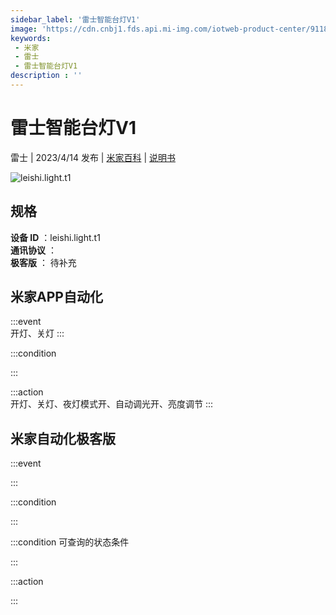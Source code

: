```yaml
---
sidebar_label: '雷士智能台灯V1'
image: 'https://cdn.cnbj1.fds.api.mi-img.com/iotweb-product-center/9118ed256ad8426696edcdea797d66d2_1676951086801.png?GalaxyAccessKeyId=AKVGLQWBOVIRQ3XLEW&Expires=9223372036854775807&Signature=FtlwSi7KrIoXeDUwx06+Y/SDnP0='
keywords: 
 - 米家
 - 雷士
 - 雷士智能台灯V1
description : ''
---
```

# 雷士智能台灯V1

雷士 | 2023/4/14 发布 | [米家百科](https://home.mi.com/webapp/content/baike/product/index.html?model=leishi.light.t1) | [说明书](https://home.mi.com/views/introduction.html?model=leishi.light.t1&region=cn)

![leishi.light.t1](https://cdn.cnbj1.fds.api.mi-img.com/iotweb-product-center/9118ed256ad8426696edcdea797d66d2_1676951086801.png?GalaxyAccessKeyId=AKVGLQWBOVIRQ3XLEW&Expires=9223372036854775807&Signature=FtlwSi7KrIoXeDUwx06+Y/SDnP0=)

## 规格  
> 
**设备 ID** ：leishi.light.t1  
**通讯协议** ：  
**极客版**  ： 待补充 


## 米家APP自动化  

:::event  
开灯、关灯
:::

:::condition  

:::

:::action   
开灯、关灯、夜灯模式开、自动调光开、亮度调节
:::

## 米家自动化极客版  

:::event  

:::

:::condition  

:::

:::condition 可查询的状态条件  

:::

:::action  

:::

        
